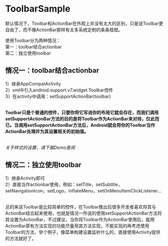 # ToolbarSample
默认情况下，Toolbar和ActionBar在外观上并没有太大的区别，只是说Toolbar更自由了，而不像ActionBar那样有太多系统定制的条条框框。

使用Toolbar分为两种情况：<br>
第一：toolbar结合actionbar<br>
第二：独立使用toolbar<br>

<h2>情况一：toolbar结合actionbar</h2>
1）继承AppCompatActivity<br>
2）xml中引入android.support.v7.widget.Toolbar控件<br>
3）在activity中调用：setSupportActionBar(toolbar)<br><br>

**Toolbar只是个普通的控件，只要你将它写进你的布局它就会存在，而我们调用setSupportActionBar方法的目的是将Toolbar作为ActionBar来对待，仅此而已。当调用setSupportActionBar方法后，Android就会将你的Toolbar当作ActionBar处理并为其设置相关的初始值。**<br><br>

*关于样式的设置，请下载Demo查阅*

<h2>情况二：独立使用toolbar</h2>
1）继承Activity即可<br>
2）直接当作actionbar使用，例如：setTitle，setSubtitle，setNavigationIcon，setLogo，inflateMenu，setOnMenuItemClickListener...<br><br>


总的来说Toolbar是比较简单的控件，在Toolbar推出后很多开发者喜欢将其与ActionBar结合起来使用，也就是情况一所说的使用setSupportActionBar方法将其设置为ActionBar，不过建议，当你将Toolbar作为ActionBar使用后，能用ActionBar原有方法实现的功能尽量用其方法实现，不能实现的再考虑使用Toolbar的方法，举个例子，像菜单构建设置监听什么的，直接使用Activity提供的方法就好了。
